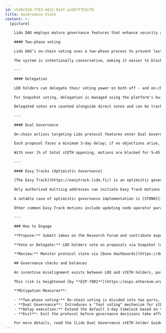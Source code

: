 ```yaml
---
id: c520c528-7763-4411-9a1f-a1d5ff753c79
title: Governance Stack
content: >-
  [picture]
    
    Lido DAO employs mature governance features that enhance security and accountability.
    
    #### Two-phase voting
    
    Lido DAO’s on-chain voting uses a two‑phase process to prevent last‑minute governance actions. The first phase allows votes for and against, while the second phase accepts only against votes, adding crucial time for voters to counter malicious proposals.
    
    The system is intentionally conservative, making it easier to block proposals than pass them, enhancing security. [Learn more](https://blog.lido.fi/lido-dao-governance-security-measures-oversight/)
    
    ---
    
    #### Delegation
    
    LDO holders can delegate their voting power on both off - and on-chain voting platforms.
    
    For Snapshot voting, delegation is managed using the platform's built-in mechanisms. For Aragon voting, Lido’s Delegation framework allows LDO holders to assign their voting power to another address, enabling delegates to vote on their behalf. LDO tokens remain fully under the tokenholder’s control to be transferred, sold, or used in any way.
    
    Delegated votes are counted alongside direct votes and can be tracked on the voting platform. The tokenholder can override the delegate’s decision or revoke delegation rights at any time. [Learn more](https://blog.lido.fi/delegation-enhancing-governance/).
    
    ---
    
    #### Dual Governance
    
    On-chain actions targeting Lido protocol features enter Dual Governance — a dynamic timelock that allows stETH holders to extend execution delay based on the opposition.
    
    Each proposal faces a minimum 3‑day delay; if no objections arise, it is scheduled and becomes executable after 24 hours.
    
    With over 1% of total stETH opposing, motions are blocked for 5–45 days; with over 10%, governance remains paused until the opposing stakers exit. [Learn more](https://blog.lido.fi/dual-governance-101-explainer/).
    
    ---
    
    #### Easy Tracks (Optimistic Governance)
    
    [The Easy Track](https://easytrack.lido.fi/) is an optimistic governance tool for routine DAO operations used to reduce voter fatigue.
    
    Only authorized multisig addresses can initiate Easy Track motions that pass automatically after 72 hours unless 0.5% of the total LDO supply objects.
    
    A notable case of optimistic governance implementation is [STONKS](https://research.lido.fi/t/lido-stonks-treasury-swaps-via-optimistic-governance/6860), a tool operated by the Treasury Management Committee (TMC) to maintain transparent and secure fund allocation. Swap orders are executed through CoW Protocol with MEV protection and price guarantees, and proceeds return directly to the DAO treasury.
    
    Other common Easy Track motions include updating node operator parameters, adjusting staking limits, or funding grants within predefined budgets.
    
    ---
    
    ### How to Engage
    
    **Propose:** Submit ideas on the Research Forum and contribute expertise by engaging in discussions. Participate in GOOSE cycles to help shape the DAO's direction.
    
    **Vote or Delegate:** LDO holders vote on proposals via Snapshot (off-chain) and Aragon (on-chain). Voting power [can be delegated](https://vote.lido.fi/delegation) to trusted representatives while retaining full control; delegation can be overridden or revoked at any time.
    
    **Review:** Monitor protocol state via [Dune dashboards](https://dune.com/lido/lido-dashboards-catalogue), review decentralization progress [on the Scorecard](https://lido.fi/scorecard), attend [Tokenholder Update Calls](https://blog.lido.fi/recap-lido-q3-2025-tokenholder-update/) for the latest news from Lido Labs, read published reports, and subscribe [to the real‑time governance notification bot](https://t.me/lido_dao_bot).
    
    ## Governance checks and balances
    
    An incentive misalignment exists between LDO and stETH holders, posing a risk that LDO governance power could be misused to substantively alter the protocol or introduce upgrades that harm stakers.
    
    This risk is heightened [by **EIP-7002**](https://eips.ethereum.org/EIPS/eip-7002), which enables the DAO to use the Lido withdrawal credentials contract to trigger validator exits without Node Operator consent—making protocol-level attacks more feasible if governance is captured. Yet, a mass exit of validators would take a very long time (weeks to months), and it would give the DAO time to respond via further governance action.
    
    **Mitigation Measures**:
    
    - **Two-phase voting:** On-chain voting is divided into two parts, with the second being the objection phase that concludes every vote. It allows LDO holders to object to unexpected last‑minute decisions, effectively creating a ‘better timelock’ mechanism.
    - **Dual Governance**: Introduces a "foot voting" mechanism for stETH holders. It allows them to:
    - **Delay execution:** Extend the default 3-day timelock based on the level of opposition.
    - **Exit**: Exit the protocol before governance decisions take effect.
    
    For more details, read the [Lido Dual Governance stETH holder Guide](https://blog.lido.fi/participating-in-dual-governance-a-guide-for-steth-holders/).
---
```

